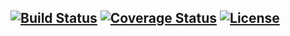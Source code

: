 [![Build Status](https://github.com/Irdab2000/Anomaly-Detection-Robot/actions/workflows/build_and_coveralls.yml/badge.svg)](https://github.com/Irdab2000/Anamoly-Detection-Robot/.github/workflows/build_and_coveralls.yml)
[![Coverage Status](https://coveralls.io/repos/github/Irdab2000/Anomaly-Detection-Robot/badge.svg?branch=master)](https://coveralls.io/github/Irdab2000/Anamoly-Detection-Robot?branch=master)
[![License](https://img.shields.io/badge/License-Apache%202.0-blue.svg)](https://opensource.org/licenses/Apache-2.0)
---
